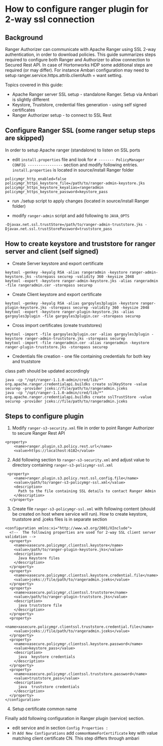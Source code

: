 # How to configure ranger plugin for 2-way ssl connection

## Background

Ranger Authorizer can communicate with Apache Ranger using SSL 2-way authentication, in order to download policies.
This guide summarizes steps required to configure both Ranger and Authorizer to allow connection to Secured Rest API.
In case of Hortonworks HDP some additional steps are required (or may differ). For instance Ambari configuration
may need to setup ranger.service.https.attrib.clientAuth = want setting.  

Topics covered in this guide:

* Apache Ranger server SSL setup - standalone Ranger. Setup via Ambari is slightly different
* Keystore, Truststore, credential files generation - using self signed certificates  
* Ranger Authorizer setup - to connect to SSL Rest 

## Configure Ranger SSL (some ranger setup steps are skipped)

In order to setup Apache ranger (standalone) to listen on SSL ports 

* edit `install.properties` file and look for `# ------- PolicyManager CONFIG ----------------` section and
modify following entries. `install.properties` is located in source/install Ranger folder 

```
policymgr_http_enabled=false
policymgr_https_keystore_file=/path/to/ranger-admin-keystore.jks
policymgr_https_keystore_keyalias=rangeradmin
policymgr_https_keystore_password=keystore_pass
```

* run ./setup script to apply changes (located in source/install Ranger folder)

* modify `ranger-admin` script and add following to `JAVA_OPTS`

```
-Djavax.net.ssl.trustStore=/path/to/ranger-admin-truststore.jks -Djavax.net.ssl.trustStorePassword=truststore_pass
```

## How to create keystore and truststore for ranger server and client (self signed) 

* Create Server keystore and export certificate

```
keytool -genkey -keyalg RSA -alias rangeradmin -keystore ranger-admin-keystore.jks -storepass securep -validity 360 -keysize 2048
keytool -export -keystore ranger-admin-keystore.jks -alias rangeradmin -file rangeradmin.cer -storepass securep
```

* Create Client keystore and export certificate

```
keytool -genkey -keyalg RSA -alias gargoyles3plugin -keystore ranger-plugin-keystore.jks -storepass securep -validity 360 -keysize 2048
keytool -export -keystore ranger-plugin-keystore.jks -alias gargoyles3plugin -file gargoyles3plugin.cer -storepass securep
```

* Cross import certificates (create truststores)   

```
keytool -import -file gargoyles3plugin.cer -alias gargoyles3plugin -keystore ranger-admin-truststore.jks -storepass securep
keytool -import -file rangeradmin.cer -alias rangeradmin -keystore ranger-plugin-truststore.jks -storepass securep
```

* Credentials file creation - one file containing credentials for both key and truststore

class path should be updated accordingly  

```
java -cp "/opt/ranger-1.1.0-admin/cred/lib/*" org.apache.ranger.credentialapi.buildks create sslKeyStore -value securep -provider jceks://file/path/to/rangeradmin.jceks
java -cp "/opt/ranger-1.1.0-admin/cred/lib/*" org.apache.ranger.credentialapi.buildks create sslTrustStore -value securep -provider jceks://file/path/to/rangeradmin.jceks

```

## Steps to configure plugin

1. Modify `ranger-s3-security.xml` file in order to point Ranger Authorizer to secure Ranger Rest API

```
<property>
    <name>ranger.plugin.s3.policy.rest.url</name>
    <value>https://localhost:6182</value>
```

2. Add following section to `ranger-s3-security.xml` and adjust value to directory containing `ranger-s3-policymgr-ssl.xml`

```
 <property>
    <name>ranger.plugin.s3.policy.rest.ssl.config.file</name>
    <value>/path/to/ranger-s3-policymgr-ssl.xml</value>
    <description>
      Path to the file containing SSL details to contact Ranger Admin
    </description>
  </property>
```

3. Create file `ranger-s3-policymgr-ssl.xml` with following content (should be created on host where service will run).
How to create keystore, truststore and .jceks files is in separate section

```
<configuration xmlns:xi="http://www.w3.org/2001/XInclude">
  <!--  The following properties are used for 2-way SSL client server validation -->
  <property>
    <name>xasecure.policymgr.clientssl.keystore</name>
    <value>/path/to/ranger-plugin-keystore.jks</value>
    <description>
      Java Keystore files
    </description>
  </property>
  <property>
    <name>xasecure.policymgr.clientssl.keystore.credential.file</name>
    <value>jceks://file/path/to/rangeradmin.jceks</value>
  </property>
  <property>
    <name>xasecure.policymgr.clientssl.truststore</name>
    <value>/path/to/ranger-plugin-truststore.jks</value>
    <description>
      java truststore file
    </description>
  </property>
  <property>
    <name>xasecure.policymgr.clientssl.truststore.credential.file</name>
    <value>jceks://file/path/to/rangeradmin.jceks</value>
  </property>
  <property>
    <name>xasecure.policymgr.clientssl.keystore.password</name>
    <value>keystore_pass</value>
    <description>
      java  keystore credentials
    </description>
  </property>
  <property>
    <name>xasecure.policymgr.clientssl.truststore.password</name>
    <value>truststore_pass</value>
    <description>
      java  truststore credentials
    </description>
  </property>
</configuration>
```

4. Setup certificate common name

Finally add following configuration in Ranger plugin (service) section.

* edit service and in section `Config Properties :`
* in `Add New Configurations` add `commonNameForCertificate` key with value matching client certificate CN. This step
differs through ambari



 

